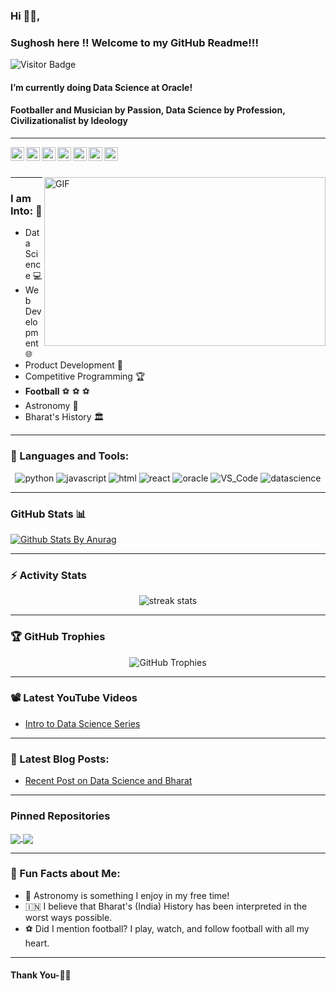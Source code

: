 ### Hi 🙋‍♂️,  
### Sughosh here !! Welcome to my GitHub Readme!!!


![Visitor Badge](https://visitor-badge.glitch.me/badge?page_id=invincible0809.invincible0809)

#### I’m currently doing Data Science at Oracle!  
#### Footballer and Musician by Passion, Data Science by Profession, Civilizationalist by Ideology 

---

<a href="https://twitter.com/PSughosh">
  <img align="left" alt="Sughosh Dixit | Twitter" width="22px" src="https://cdn.jsdelivr.net/npm/simple-icons@v3/icons/twitter.svg" />
</a>
<a href="https://www.linkedin.com/in/sughosh-dixit">
  <img align="left" alt="Linkedin" width="22px" src="https://cdn.jsdelivr.net/npm/simple-icons@v3/icons/linkedin.svg" />
</a>
<a href="https://t.me/sughoshdixit">
  <img align="left" alt="Telegram" width="22px" src="https://cdn.jsdelivr.net/npm/simple-icons@v3/icons/telegram.svg" />
</a>
<a href="https://www.instagram.com/sughoshdixit/">
  <img align="left" alt="Instagram" width="22px" src="https://cdn.jsdelivr.net/npm/simple-icons@v3/icons/instagram.svg" />
</a>
<a href="https://www.reddit.com/user/Sughosh-Dixit">
  <img align="left" alt="Reddit" width="22px" src="https://cdn.jsdelivr.net/npm/simple-icons@v3/icons/reddit.svg" />
</a>
<a href="https://leetcode.com/invincible0809/">
  <img align="left" alt="Leetcode" width="22px" src="https://cdn.jsdelivr.net/npm/simple-icons@v3/icons/leetcode.svg" />
</a>
<a href="https://www.codechef.com/users/invincible008">
  <img align="left" alt="Codechef" width="22px" src="https://cdn.jsdelivr.net/npm/simple-icons@v3/icons/codechef.svg" />
</a>

<br /><br />

<img align="right" height="270px" width="450px" alt="GIF" src="https://media.giphy.com/media/jQoGptaLixVDC6gGY4/giphy.gif" />

---

### I am Into: 🙏
- Data Science 💻
- Web Development 🌐
- Product Development 🚀
- Competitive Programming 🏆
- **Football** ⚽ ⚽ ⚽
- Astronomy 🌌
- Bharat's History 🏛️

---

### 🔧 Languages and Tools:

<p align="center">
  <img src="https://img.shields.io/badge/Code-Python-blue?style=flat-square&logo=python" alt="python" />
  <img src="https://img.shields.io/badge/Code-Javascript-yellow?style=flat-square&logo=javascript" alt="javascript" />
  <img src="https://img.shields.io/badge/Code-HTML-orange?style=flat-square&logo=html" alt="html" />
  <img src="https://img.shields.io/badge/Framework-React-green?style=flat-square&logo=react" alt="react" />
  <img src="https://img.shields.io/badge/Cloud-Oracle-red?style=flat-square&logo=oracle" alt="oracle" />
  <img src="https://img.shields.io/badge/Tools-VS_Code-blue?style=flat-square&logo=visual-studio-code" alt="VS_Code" />
  <img src="https://img.shields.io/badge/Data-Science-blue?style=flat-square&logo=datascience" alt="datascience" />
</p>

---

### GitHub Stats 📊

[![Github Stats By Anurag](https://github-readme-stats.vercel.app/api?username=SughoshDixit&show_icons=true&title_color=fff&icon_color=79ff97&text_color=9f9f9f&bg_color=151515)](https://github.com/anuraghazra/github-readme-stats)

---

### ⚡ Activity Stats

<p align="center">
  <img src="https://github-readme-streak-stats.herokuapp.com/?user=SughoshDixit&theme=dark" alt="streak stats" />
</p>

---

### 🏆 GitHub Trophies

<p align="center">
  <img src="https://github-profile-trophy.vercel.app/?username=SughoshDixit&theme=onedark" alt="GitHub Trophies" />
</p>

---

### 📽 Latest YouTube Videos

<!-- YOUTUBE:START -->
- [Intro to Data Science Series](https://www.youtube.com/watch?v=UWUO_3lW8zE&t=4s)
<!-- YOUTUBE:END -->

---

### 📝 Latest Blog Posts:

<!-- BLOG-POST-LIST:START -->
- [Recent Post on Data Science and Bharat](https://sughoshdixit.blogspot.com)
<!-- BLOG-POST-LIST:END -->

---

### Pinned Repositories

<a href="https://github.com/SughoshDixit/your-repo1">
  <img align="center" src="https://github-readme-stats.vercel.app/api/pin/?username=SughoshDixit&repo=your-repo1&theme=radical" />
</a>
<a href="https://github.com/SughoshDixit/your-repo2">
  <img align="center" src="https://github-readme-stats.vercel.app/api/pin/?username=SughoshDixit&repo=your-repo2&theme=radical" />
</a>

---

### 🚀 Fun Facts about Me:

- 🌌 Astronomy is something I enjoy in my free time!
- 🇮🇳 I believe that Bharat's (India) History has been interpreted in the worst ways possible.
- ⚽ Did I mention football? I play, watch, and follow football with all my heart.

---

#### Thank You-🙏🏼

